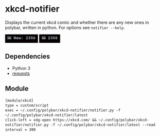 # xkcd-notifier

Displays the current xkcd comic and whether there are any new ones in polybar, written in python.
For options see `notifier --help`.

![Unread](/polybar-scripts/xkcd-notifier/screenshots/unread.png) ![Read](/polybar-scripts/xkcd-notifier//screenshots/read.png)

## Dependencies

- Python 3
- [requests](https://pypi.org/project/requests/)

## Module

```
[module/xkcd]
type = custom/script
exec = ~/.config/polybar/xkcd-notifier/notifier.py -f ~/.config/polybar/xkcd-notifier/latest
click-left = xdg-open https://xkcd.com/ && ~/.config/polybar/xkcd-notifier/notifier.py -f ~/.config/polybar/xkcd-notifier/latest --read
interval = 300
```

